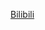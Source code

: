 [Bilibili](https://www.bilibili.com/video/BV1rH4y1U7Bc/?spm_id_from=333.1387.favlist.content.click&vd_source=c801aa3fac0e6e97b0df71f74a8b25bd)